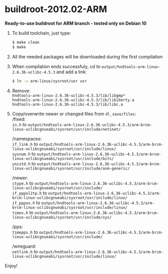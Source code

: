 # **buildroot-2012.02-ARM** #
  
  
**Ready-to-use buildroot for ARM branch - tested only on Debian 10**
  
  
1. To build toolchain, just type:
    ```sh
    $ make clean
    $ make
    ```
  
2. All the needed packages will be downloaded during the first compilation
  
3. When compilation ends successfuly, cd to ```output/hndtools-arm-linux-2.6.36-uclibc-4.5.3``` and add a link:
    ```sh
    $ ln -s arm-linux/sysroot/usr usr
    ```
  
4. Remove:  
    ```hndtools-arm-linux-2.6.36-uclibc-4.5.3/lib/libgmp*```  
    ```hndtools-arm-linux-2.6.36-uclibc-4.5.3/lib/libiberty.a```  
    ```hndtools-arm-linux-2.6.36-uclibc-4.5.3/lib/libc.a```  
  
5. Copy/overwrite newer or changed files from ```dl_save/files```:  
    /fixed:  
     ```in.h``` to ```output/hndtools-arm-linux-2.6.36-uclibc-4.5.3/arm-brcm-linux-uclibcgnueabi/sysroot/usr/include/netinet/```  
  
    /namespaces:  
     ```if_link.h``` to ```output/hndtools-arm-linux-2.6.36-uclibc-4.5.3/arm-brcm-linux-uclibcgnueabi/sysroot/usr/include/linux/```  
     ```sysnum.h``` to ```output/hndtools-arm-linux-2.6.36-uclibc-4.5.3/arm-brcm-linux-uclibcgnueabi/sysroot/usr/include/bits/```  
     ```unistd.h``` to ```output/hndtools-arm-linux-2.6.36-uclibc-4.5.3/arm-brcm-linux-uclibcgnueabi/sysroot/usr/include/asm-generic/```  
  
    /newer:  
     ```ctype.h``` to ```output/hndtools-arm-linux-2.6.36-uclibc-4.5.3/arm-brcm-linux-uclibcgnueabi/sysroot/usr/include/```  
     ```if_pppol2tp.h``` to ```output/hndtools-arm-linux-2.6.36-uclibc-4.5.3/arm-brcm-linux-uclibcgnueabi/sysroot/usr/include/linux/```  
     ```if_pppox.h``` to ```output/hndtools-arm-linux-2.6.36-uclibc-4.5.3/arm-brcm-linux-uclibcgnueabi/sysroot/usr/include/linux/```  
     ```timex.h``` to ```output/hndtools-arm-linux-2.6.36-uclibc-4.5.3/arm-brcm-linux-uclibcgnueabi/sysroot/usr/include/sys/```  
  
    /pps:  
     ```timepps.h``` to ```output/hndtools-arm-linux-2.6.36-uclibc-4.5.3/arm-brcm-linux-uclibcgnueabi/sysroot/usr/include/```  
  
    /wireguard:  
     ```netlink.h``` to ```output/hndtools-arm-linux-2.6.36-uclibc-4.5.3/arm-brcm-linux-uclibcgnueabi/sysroot/usr/include/linux/```  
  
Enjoy!
  
